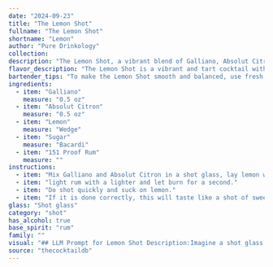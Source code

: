 ```yaml
---
date: "2024-09-23"
title: "The Lemon Shot"
fullname: "The Lemon Shot"
shortname: "Lemon"
author: "Pure Drinkology"
collection:
description: "The Lemon Shot, a vibrant blend of Galliano, Absolut Citron, lemon, sugar, and 151 proof rum, belongs to the **Shooter** family. This high-proof, punchy cocktail likely originated in the late 20th century, reflecting the era's love for bold flavors and quick, potent drinks. "
flavor_description: "The Lemon Shot is a vibrant and tart cocktail with a powerful kick. The sweet anise notes of Galliano blend harmoniously with the citrusy zing of Absolut Citron and fresh lemon. The sugar balances the acidity, while the 151 Proof Rum adds a fiery finish.  Expect a bold and memorable flavor experience. "
bartender_tips: "To make the Lemon Shot smooth and balanced, use fresh lemon juice and a good quality sugar syrup.  Don't be afraid to adjust the ratios to your taste, but start with a 1:1:1:1 ratio of Galliano, Citron, lemon juice, and sugar syrup.  A tiny dash of 151 proof rum adds a fiery kick, but use it sparingly for maximum effect.  Shake well with ice and strain into a shot glass. "
ingredients:
  - item: "Galliano"
    measure: "0.5 oz"
  - item: "Absolut Citron"
    measure: "0.5 oz"
  - item: "Lemon"
    measure: "Wedge"
  - item: "Sugar"
    measure: "Bacardi"
  - item: "151 Proof Rum"
    measure: ""
instructions:
  - item: "Mix Galliano and Absolut Citron in a shot glass, lay lemon wedge sprinkled with sugar over glass and pour a rum over wedge and glass."
  - item: "light rum with a lighter and let burn for a second."
  - item: "Do shot quickly and suck on lemon."
  - item: "If it is done correctly, this will taste like a shot of sweet lemonade."
glass: "Shot glass"
category: "shot"
has_alcohol: true
base_spirit: "rum"
family: ""
visual: "## LLM Prompt for Lemon Shot Description:Imagine a shot glass filled with a vibrant, almost fluorescent yellow liquid.  It's layered with a distinct gradient, starting with a bright, almost translucent yellow at the top, gradually transitioning into a richer, deeper yellow towards the bottom.  The surface is crowned with a delicate, almost shimmering layer of bubbles, reminiscent of champagne.  A thin sliver of fresh lemon peel, strategically placed on the edge of the glass, releases a subtle aroma of citrus.  The entire composition, although small in size, radiates energy and a sense of playful sophistication.  **Describe this scene using evocative language and sensory details.  Focus on the colors, textures, and aromas that contribute to the overall impression of the Lemon Shot.** "
source: "thecocktaildb"
---
```


